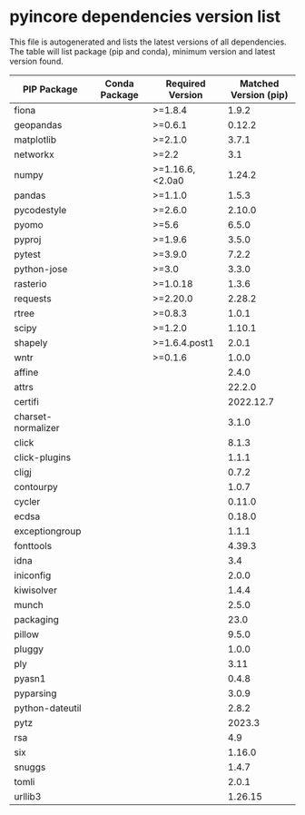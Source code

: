 # pyincore dependencies version list

This file is autogenerated and lists the latest versions of all dependencies. The table will list package (pip and conda), minimum version and latest version found.

| PIP Package | Conda Package | Required Version | Matched Version (pip) |
|-------------|---------------|------------------|-----------------------|
| fiona | | \>=1.8.4| 1.9.2 |
| geopandas | | \>=0.6.1| 0.12.2 |
| matplotlib | | \>=2.1.0| 3.7.1 |
| networkx | | \>=2.2| 3.1 |
| numpy | | \>=1.16.6,\<2.0a0| 1.24.2 |
| pandas | | \>=1.1.0| 1.5.3 |
| pycodestyle | | \>=2.6.0| 2.10.0 |
| pyomo | | \>=5.6| 6.5.0 |
| pyproj | | \>=1.9.6| 3.5.0 |
| pytest | | \>=3.9.0| 7.2.2 |
| python-jose | | \>=3.0| 3.3.0 |
| rasterio | | \>=1.0.18| 1.3.6 |
| requests | | \>=2.20.0| 2.28.2 |
| rtree | | \>=0.8.3| 1.0.1 |
| scipy | | \>=1.2.0| 1.10.1 |
| shapely | | \>=1.6.4.post1| 2.0.1 |
| wntr | | \>=0.1.6| 1.0.0 |
| affine | | | 2.4.0 |
| attrs | | | 22.2.0 |
| certifi | | | 2022.12.7 |
| charset-normalizer | | | 3.1.0 |
| click | | | 8.1.3 |
| click-plugins | | | 1.1.1 |
| cligj | | | 0.7.2 |
| contourpy | | | 1.0.7 |
| cycler | | | 0.11.0 |
| ecdsa | | | 0.18.0 |
| exceptiongroup | | | 1.1.1 |
| fonttools | | | 4.39.3 |
| idna | | | 3.4 |
| iniconfig | | | 2.0.0 |
| kiwisolver | | | 1.4.4 |
| munch | | | 2.5.0 |
| packaging | | | 23.0 |
| pillow | | | 9.5.0 |
| pluggy | | | 1.0.0 |
| ply | | | 3.11 |
| pyasn1 | | | 0.4.8 |
| pyparsing | | | 3.0.9 |
| python-dateutil | | | 2.8.2 |
| pytz | | | 2023.3 |
| rsa | | | 4.9 |
| six | | | 1.16.0 |
| snuggs | | | 1.4.7 |
| tomli | | | 2.0.1 |
| urllib3 | | | 1.26.15 |
